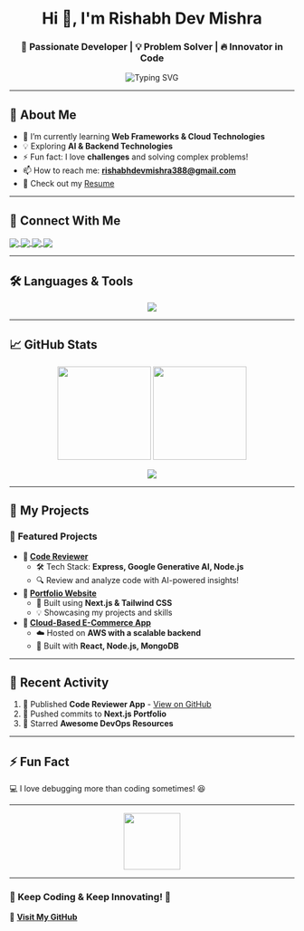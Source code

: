 <h1 align="center">Hi 👋, I'm Rishabh Dev Mishra</h1>
<h3 align="center">🚀 Passionate Developer | 💡 Problem Solver | 🔥 Innovator in Code</h3>

<p align="center">
  <img src="https://readme-typing-svg.herokuapp.com?font=Fira+Code&size=22&pause=1000&color=FD6F00&center=true&vCenter=true&width=440&lines=Full-Stack+Developer;Cloud+Computing+Enthusiast;Passionate+Problem+Solver;Lifelong+Learner+%F0%9F%93%96" alt="Typing SVG" />
</p>

---

## 🚀 About Me
- 🌱 I’m currently learning **Web Frameworks & Cloud Technologies**
- 💡 Exploring **AI & Backend Technologies**
- ⚡ Fun fact: I love **challenges** and solving complex problems!
- 📫 How to reach me: **rishabhdevmishra388@gmail.com**
- 📄 Check out my [Resume](https://drive.google.com/file/d/1Xnzce_2SzAzcOzjf2UsWx89pW2qDEFc0/view?usp=sharing)  

---

## 🔗 Connect With Me  
<p align="left">
<a href="https://linkedin.com/in/rishabhdevmishra" target="blank">
  <img align="center" src="https://img.shields.io/badge/LinkedIn-0A66C2?style=for-the-badge&logo=linkedin&logoColor=white" />
</a>
<a href="https://www.codechef.com/users/r_d_mishra" target="blank">
  <img align="center" src="https://img.shields.io/badge/CodeChef-5B4638?style=for-the-badge&logo=codechef&logoColor=white" />
</a>
<a href="https://www.leetcode.com/rishabh_dev_mishra" target="blank">
  <img align="center" src="https://img.shields.io/badge/LeetCode-FFA116?style=for-the-badge&logo=leetcode&logoColor=white" />
</a>
<a href="https://auth.geeksforgeeks.org/user/rishabhdevvuv0" target="blank">
  <img align="center" src="https://img.shields.io/badge/GeeksforGeeks-2F8D46?style=for-the-badge&logo=geeksforgeeks&logoColor=white" />
</a>
</p>

---

## 🛠️ Languages & Tools  
<p align="center">
  <img src="https://skillicons.dev/icons?i=aws,cpp,docker,figma,git,java,js,linux,mongodb,mysql,nextjs,nodejs,python,react,vscode" />
</p>

---

## 📈 GitHub Stats  
<p align="center">
  <img src="https://github-readme-stats.vercel.app/api?username=Rishabh-Dev-Mishra&show_icons=true&theme=radical" height="165">
  <img src="https://github-readme-streak-stats.herokuapp.com/?user=Rishabh-Dev-Mishra&theme=radical" height="165">
</p>
<p align="center">
  <img src="https://github-readme-stats.vercel.app/api/top-langs?username=Rishabh-Dev-Mishra&show_icons=true&layout=compact&theme=radical">
</p>

---

## 🚀 My Projects  
### 🌟 **Featured Projects**
- **📌 [Code Reviewer](https://github.com/Rishabh-Dev-Mishra/Code-Reviewer)**
  - 🛠️ Tech Stack: **Express, Google Generative AI, Node.js**
  - 🔍 Review and analyze code with AI-powered insights!  
- **📌 [Portfolio Website](https://github.com/Rishabh-Dev-Mishra/portfolio)**
  - 🚀 Built using **Next.js & Tailwind CSS**  
  - 💡 Showcasing my projects and skills  
- **📌 [Cloud-Based E-Commerce App](https://github.com/Rishabh-Dev-Mishra/cloud-ecommerce)**
  - ☁️ Hosted on **AWS with a scalable backend**  
  - 🛒 Built with **React, Node.js, MongoDB**  

---

## 🎯 Recent Activity  
<!--START_SECTION:activity-->
1. 📝 Published **Code Reviewer App** - [View on GitHub](https://github.com/Rishabh-Dev-Mishra/Code-Reviewer)
2. 🚀 Pushed commits to **Next.js Portfolio**
3. 🌟 Starred **Awesome DevOps Resources**  
<!--END_SECTION:activity-->

---

## ⚡ Fun Fact  
💻 I love debugging more than coding sometimes! 😆  

---

<p align="center">
  <img src="https://raw.githubusercontent.com/Ashutosh00710/Ashutosh00710/master/gifs/Developer.gif" width="100">
</p>

---

### 🚀 Keep Coding & Keep Innovating! 🚀  
🔗 **[Visit My GitHub](https://github.com/Rishabh-Dev-Mishra)**
